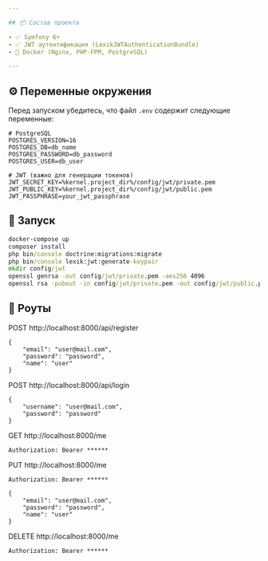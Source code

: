 ```yaml
---

## 📦 Состав проекта

- ✅ Symfony 6+
- ✅ JWT аутентификация (LexikJWTAuthenticationBundle)
- 🐳 Docker (Nginx, PHP-FPM, PostgreSQL)

---
```


## ⚙️ Переменные окружения

Перед запуском убедитесь, что файл `.env` содержит следующие переменные:

```env
# PostgreSQL
POSTGRES_VERSION=16
POSTGRES_DB=db_name
POSTGRES_PASSWORD=db_password
POSTGRES_USER=db_user

# JWT (важно для генерации токенов)
JWT_SECRET_KEY=%kernel.project_dir%/config/jwt/private.pem
JWT_PUBLIC_KEY=%kernel.project_dir%/config/jwt/public.pem
JWT_PASSPHRASE=your_jwt_passphrase
```

## 🚀 Запуск

```cmd
docker-compose up
composer install
php bin/console doctrine:migrations:migrate
php bin/console lexik:jwt:generate-keypair
mkdir config/jwt
openssl genrsa -out config/jwt/private.pem -aes256 4096
openssl rsa -pubout -in config/jwt/private.pem -out config/jwt/public.pem

```

## 🚀 Роуты

POST http://localhost:8000/api/register
```
{
    "email": "user@mail.com",
    "password": "password",
    "name": "user"
}
```

POST http://localhost:8000/api/login
```
{
    "username": "user@mail.com",
    "password": "password"
}
```

GET http://localhost:8000/me
```
Authorization: Bearer ******
```

PUT http://localhost:8000/me
```
Authorization: Bearer ******

{
    "email": "user@mail.com",
    "password": "password",
    "name": "user"
}
```

DELETE http://localhost:8000/me
```
Authorization: Bearer ******
```
